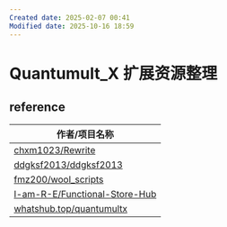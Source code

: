 ```yaml
---
Created date: 2025-02-07 00:41
Modified date: 2025-10-16 18:59
---
```

# Quantumult_X 扩展资源整理

## reference

| 作者/项目名称                                                                           |
| --------------------------------------------------------------------------------- |
| [chxm1023/Rewrite](https://github.com/chxm1023/Rewrite)                           |
| [ddgksf2013/ddgksf2013](https://github.com/ddgksf2013/ddgksf2013)                 |
| [fmz200/wool_scripts](https://github.com/fmz200/wool_scripts)                     |
| [I-am-R-E/Functional-Store-Hub](https://github.com/I-am-R-E/Functional-Store-Hub) |
| [whatshub.top/quantumultx](https://whatshub.top/quantumultx)                      |
